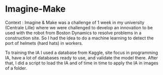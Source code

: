 # Imagine-Make

Context : Imagine & Make was a challenge of 1 week in my university (Centrale Lille) where we were challenged to develop an innovation to be used with the robot from Boston Dynamics to resolve problems in a construction site. So I had the idea to do a machine learning to detect the port of helmets (hard hats) in workers.

To training the IA I used a database from Kaggle, site focus in programming IA, have a lot of databases ready to use,  and validate the model there. After that, I did a script to load the IA and of time in time to apply the IA in images of a folder.
